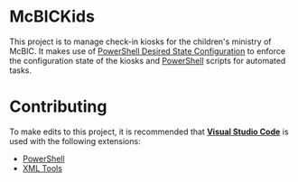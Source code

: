# McBICKids

This project is to manage check-in kiosks for the children's ministry of McBIC. It makes use of [PowerShell Desired State Configuration](https://docs.microsoft.com/en-us/powershell/dsc/overview) to enforce the configuration state of the kiosks and [PowerShell](https://msdn.microsoft.com/en-us/powershell/mt173057.aspx) scripts for automated tasks.

# Contributing
To make edits to this project, it is recommended that [**Visual Studio Code**](https://code.visualstudio.com/) is used with the following extensions:
* [PowerShell](https://marketplace.visualstudio.com/items?itemName=ms-vscode.PowerShell)
* [XML Tools](https://marketplace.visualstudio.com/items?itemName=DotJoshJohnson.xml)